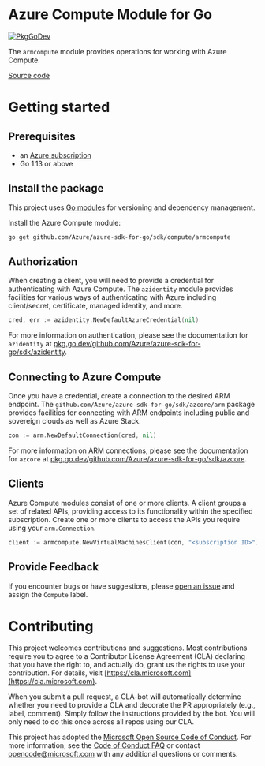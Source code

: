 # Azure Compute Module for Go

[![PkgGoDev](https://pkg.go.dev/badge/github.com/Azure/azure-sdk-for-go/sdk/compute/armcompute)](https://pkg.go.dev/github.com/Azure/azure-sdk-for-go/sdk/compute/armcompute)

The `armcompute` module provides operations for working with Azure Compute.

[Source code](https://github.com/Azure/azure-sdk-for-go/tree/main/sdk/compute/armcompute)

# Getting started

## Prerequisites

- an [Azure subscription](https://azure.microsoft.com/free/)
- Go 1.13 or above

## Install the package

This project uses [Go modules](https://github.com/golang/go/wiki/Modules) for versioning and dependency management.

Install the Azure Compute module:

```sh
go get github.com/Azure/azure-sdk-for-go/sdk/compute/armcompute
```

## Authorization

When creating a client, you will need to provide a credential for authenticating with Azure Compute.  The `azidentity` module provides facilities for various ways of authenticating with Azure including client/secret, certificate, managed identity, and more.

```go
cred, err := azidentity.NewDefaultAzureCredential(nil)
```

For more information on authentication, please see the documentation for `azidentity` at [pkg.go.dev/github.com/Azure/azure-sdk-for-go/sdk/azidentity](https://pkg.go.dev/github.com/Azure/azure-sdk-for-go/sdk/azidentity).

## Connecting to Azure Compute

Once you have a credential, create a connection to the desired ARM endpoint. The `github.com/Azure/azure-sdk-for-go/sdk/azcore/arm` package provides facilities for connecting with ARM endpoints including public and sovereign clouds as well as Azure Stack.

```go
con := arm.NewDefaultConnection(cred, nil)
```

For more information on ARM connections, please see the documentation for `azcore` at [pkg.go.dev/github.com/Azure/azure-sdk-for-go/sdk/azcore](https://pkg.go.dev/github.com/Azure/azure-sdk-for-go/sdk/azcore).

## Clients

Azure Compute modules consist of one or more clients.  A client groups a set of related APIs, providing access to its functionality within the specified subscription.  Create one or more clients to access the APIs you require using your `arm.Connection`.

```go
client := armcompute.NewVirtualMachinesClient(con, "<subscription ID>")
```

## Provide Feedback

If you encounter bugs or have suggestions, please
[open an issue](https://github.com/Azure/azure-sdk-for-go/issues) and assign the `Compute` label.

# Contributing

This project welcomes contributions and suggestions. Most contributions require
you to agree to a Contributor License Agreement (CLA) declaring that you have
the right to, and actually do, grant us the rights to use your contribution.
For details, visit [https://cla.microsoft.com](https://cla.microsoft.com).

When you submit a pull request, a CLA-bot will automatically determine whether
you need to provide a CLA and decorate the PR appropriately (e.g., label,
comment). Simply follow the instructions provided by the bot. You will only
need to do this once across all repos using our CLA.

This project has adopted the
[Microsoft Open Source Code of Conduct](https://opensource.microsoft.com/codeofconduct/).
For more information, see the
[Code of Conduct FAQ](https://opensource.microsoft.com/codeofconduct/faq/)
or contact [opencode@microsoft.com](mailto:opencode@microsoft.com) with any
additional questions or comments.